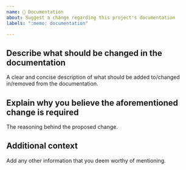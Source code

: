 ```yaml
---
name: 📄 Documentation
about: Suggest a change regarding this project's documentation
labels: ":memo: documentation"

---
```


<!-- Please make sure that this is not a duplicate. -->

## Describe what should be changed in the documentation
A clear and concise description of what should be added to/changed in/removed from the documentation.

## Explain why you believe the aforementioned change is required
The reasoning behind the proposed change.

## Additional context
Add any other information that you deem worthy of mentioning.
